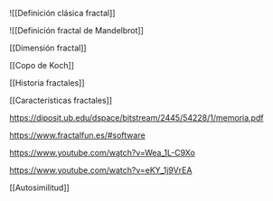 
![[Definición clásica fractal]]

![[Definición fractal de Mandelbrot]]

[[Dimensión fractal]]

[[Copo de Koch]]

[[Historia fractales]]

[[Características fractales]]

https://diposit.ub.edu/dspace/bitstream/2445/54228/1/memoria.pdf

https://www.fractalfun.es/#software

https://www.youtube.com/watch?v=Wea_1L-C9Xo

https://www.youtube.com/watch?v=eKY_1j9VrEA

[[Autosimilitud]]
